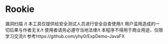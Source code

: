 # Rookie
漏洞扫描 /t
本工具仅提供给安全测试人员进行安全自查使用/t
用户滥用造成的一切后果与作者无关/t
使用者请务必遵守当地法律/t
本程序不得用于商业用途，仅限学习交流/t
参考https://github.com/yhy0/ExpDemo-JavaFX
